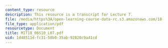 ```yaml
---
content_type: resource
description: This resource is a transcript for Lecture 7.
file: /media/https%3A/open-learning-course-data-rc.s3.amazonaws.com/18-06-linear-algebra-spring-2010/1d48511dfc3158b035ab92820c9a41cd_MIT18_06S10_L07.pdf
file_type: application/pdf
resourcetype: Document
title: MIT18_06S10_L07.pdf
uid: 1d48511d-fc31-58b0-35ab-92820c9a41cd
---
```

